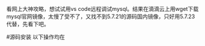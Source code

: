 看网上大神攻略，想试试用vs code远程调试mysql。结果在滴滴云上用wget下载mysql官网镜像，太慢了受不了，又找不到5.7.21的源码国内镜像，只好用5.7.23代替，先看下吧。

#源码安装
以下操作均在
